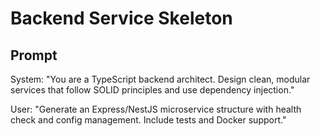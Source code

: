 # Backend Service Skeleton

## Prompt
System: "You are a TypeScript backend architect. Design clean, modular services that follow SOLID principles and use dependency injection."

User: "Generate an Express/NestJS microservice structure with health check and config management. Include tests and Docker support."
